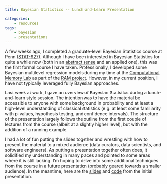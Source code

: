 ```yaml
---
title: Bayesian Statistics -- Lunch-and-Learn Presentation 

categories:
    - resources
tags:
    - bayesian
    - presentations
---
```


A few weeks ago, I completed a graduate-level Bayesian Statistics course at Penn ([STAT-927](https://apps.wharton.upenn.edu/syllabi/2020A/STAT927001/)). Although I have been interested in Bayesian Statistics for quite a while now (both in an [abstract sense](https://zduey.github.io/miscellaneous/bayesian-statistics-critical-thinking-part1/) and an applied one), this was the first formal course I have taken. Professionally, I developed some Bayesian multilevel regression models during my time at the [Computational Memory Lab](https://zduey.github.io/miscellaneous/bayesian-statistics-critical-thinking-part1/) as part of the [RAM project](https://www.darpa.mil/program/restoring-active-memory). However, in my current position, I have not typically leveraged fully Bayesian approaches.

Last week at work, I gave an overview of Bayesian Statistics during a lunch-and-learn style session. The intention was to have the material be accessible to anyone with some background in probability and at least a high-level understanding of classical statistics (e.g. at least some familiarity with p-values, hypothesis testing, and confidence intervals). The structure of the presentation largely follows the outline from the first couple of lectures from the course (albeit at a slightly higher level), but with the addition of a running example.

I had a lot of fun putting the slides together and wrestling with how to present the material to a mixed audience (data curators, data scientists, and software engineers). As putting a presentation together often does, it solidified my understanding in many places and pointed to some areas where it is still lacking. I’m hoping to delve into some additional techniques from the course in a future presentation (probably geared towards a smaller audience). In the meantime, here are the [slides](https://docs.google.com/presentation/d/1B-_2ApMT1vVwZ_N17jVLvDwhuG4sbAdiXX9taQh0jEQ/edit?usp=sharing) and [code](https://github.com/zduey/intro-bayes-stat-presentation) from the initial presentation.

